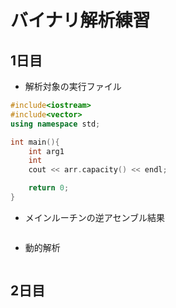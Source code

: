 # バイナリ解析練習
## 1日目
- 解析対象の実行ファイル

```cpp
#include<iostream>
#include<vector>
using namespace std;

int main(){
    int arg1
    int   
    cout << arr.capacity() << endl;

    return 0;    
}
```

- メインルーチンの逆アセンブル結果
```
```

- 動的解析
```
```

## 2日目
